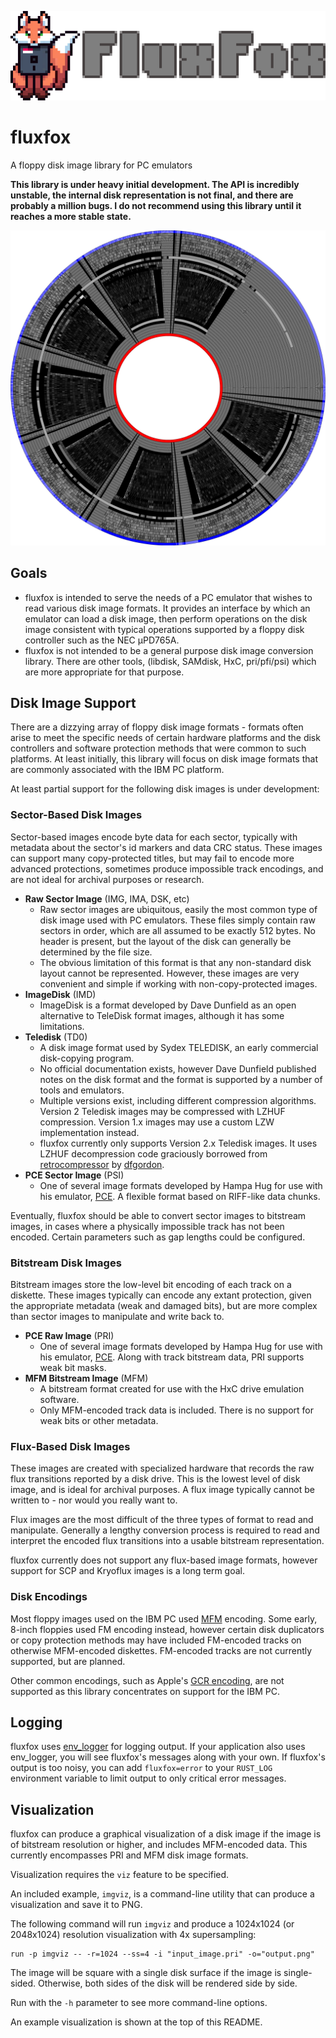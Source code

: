![image](doc/img/fluxfox_logo.png)

# fluxfox

A floppy disk image library for PC emulators

**This library is under heavy initial development. The API is incredibly unstable, the internal disk representation
is not final, and there are probably a million bugs. I do not recommend using this library until it reaches a more
stable state.**

![image](doc/img/visualization_example.png)

## Goals

* fluxfox is intended to serve the needs of a PC emulator that wishes to read various disk image formats.
  It provides an interface by which an emulator can load a disk image, then perform operations on the disk image
  consistent with typical operations supported by a floppy disk controller such as the NEC μPD765A.
* fluxfox is not intended to be a general purpose disk image conversion library. There are other tools, (libdisk,
  SAMdisk, HxC, pri/pfi/psi) which are more appropriate for that purpose.

## Disk Image Support

There are a dizzying array of floppy disk image formats - formats often arise to meet the specific needs of
certain hardware platforms and the disk controllers and software protection methods that were common to such
platforms. At least initially, this library will focus on disk image formats that are commonly associated with the
IBM PC platform.

At least partial support for the following disk images is under development:

### Sector-Based Disk Images

Sector-based images encode byte data for each sector, typically with metadata about the sector's id markers and
data CRC status. These images can support many copy-protected titles, but may fail to encode more advanced protections,
sometimes produce impossible track encodings, and are not ideal for archival purposes or research.

* **Raw Sector Image** (IMG, IMA, DSK, etc)
    * Raw sector images are ubiquitous, easily the most common type of disk image used with PC emulators. These files
      simply contain raw sectors in order, which are all assumed to be exactly 512 bytes. No header is present, but the
      layout of the disk can generally be determined by the file size.
    * The obvious limitation of this format is that any non-standard disk layout cannot be represented. However, these
      images are very convenient and simple if working with non-copy-protected images.
* **ImageDisk** (IMD)
    * ImageDisk is a format developed by Dave Dunfield as an open alternative to TeleDisk format images, although it
      has some limitations.
* **Teledisk** (TD0)
    * A disk image format used by Sydex TELEDISK, an early commercial disk-copying program.
    * No official documentation exists, however Dave Dunfield published notes on the disk format and the format is
      supported by a number of tools and emulators.
    * Multiple versions exist, including different compression algorithms. Version 2 Teledisk images may be compressed
      with LZHUF compression. Version 1.x images may use a custom LZW implementation instead.
    * fluxfox currently only supports Version 2.x Teledisk images. It uses LZHUF decompression code graciously borrowed
      from [retrocompressor](https://github.com/dfgordon/retrocompressor) by [dfgordon](https://github.com/dfgordon).
* **PCE Sector Image** (PSI)
    * One of several image formats developed by Hampa Hug for use with his emulator,  [PCE](http://www.hampa.ch/pce/).
      A flexible format based on RIFF-like data chunks.

Eventually, fluxfox should be able to convert sector images to bitstream images, in cases where a
physically impossible track has not been encoded. Certain parameters such as gap lengths could be configured.

### Bitstream Disk Images

Bitstream images store the low-level bit encoding of each track on a diskette. These images typically can encode any
extant protection, given the appropriate metadata (weak and damaged bits), but are more complex than sector images to
manipulate and write back to.

* **PCE Raw Image** (PRI)
    * One of several image formats developed by Hampa Hug for use with his emulator, [PCE](http://www.hampa.ch/pce/).
      Along with track bitstream data, PRI supports weak bit masks.
* **MFM Bitstream Image** (MFM)
    * A bitstream format created for use with the HxC drive emulation software.
    * Only MFM-encoded track data is included. There is no support for weak bits or other metadata.

### Flux-Based Disk Images

These images are created with specialized hardware that records the raw flux transitions reported by a disk drive. This
is
the lowest level of disk image, and is ideal for archival purposes. A flux image typically cannot be written to - nor
would you really want to.

Flux images are the most difficult of the three types of format to read and manipulate. Generally a lengthy conversion
process is required to read and interpret the encoded flux transitions into a usable bitstream representation.

fluxfox currently does not support any flux-based image formats, however support for SCP and Kryoflux images is a long
term goal.

### Disk Encodings

Most floppy images used on the IBM PC used [MFM](https://en.wikipedia.org/wiki/Modified_frequency_modulation) encoding.
Some early, 8-inch floppies used FM encoding instead, however certain disk duplicators or copy protection methods may
have included FM-encoded tracks on otherwise MFM-encoded diskettes. FM-encoded tracks are not currently supported, but
are planned.

Other common encodings, such as Apple's [GCR encoding](https://en.wikipedia.org/wiki/Group_coded_recording), are not
supported as this library concentrates on support for the IBM PC.

## Logging

fluxfox uses [env_logger](https://crates.io/crates/env_logger) for logging output. If your application also uses
env_logger, you will see fluxfox's messages along with your own. If fluxfox's output is too noisy,
you can add `fluxfox=error` to your `RUST_LOG` environment variable to limit output to only critical error messages.

## Visualization

fluxfox can produce a graphical visualization of a disk image if the image is of bitstream resolution or higher, and
includes MFM-encoded data. This currently encompasses PRI and MFM disk image formats.

Visualization requires the `viz` feature to be specified.

An included example, `imgviz`, is a command-line utility that can produce a visualization and save it to PNG.

The following command will run `imgviz` and produce a 1024x1024 (or 2048x1024) resolution visualization with 4x
supersampling:

```
run -p imgviz -- -r=1024 --ss=4 -i "input_image.pri" -o="output.png" 
```

The image will be square with a single disk surface if the image is single-sided. Otherwise, both sides of the disk will
be rendered side by side.

Run with the `-h` parameter to see more command-line options.

An example visualization is shown at the top of this README.

